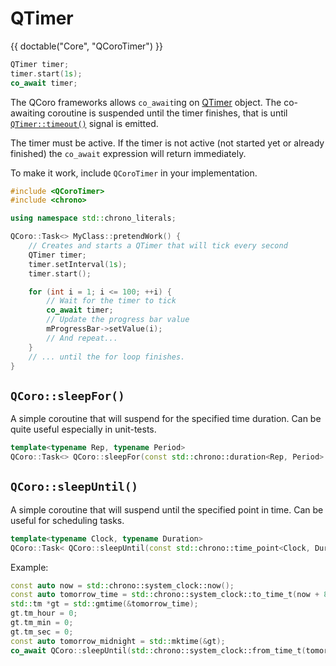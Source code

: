 <!--
SPDX-FileCopyrightText: 2022 Daniel Vrátil <dvratil@kde.org>

SPDX-License-Identifier: GFDL-1.3-or-later
-->

# QTimer

{{ doctable("Core", "QCoroTimer") }}

```cpp
QTimer timer;
timer.start(1s);
co_await timer;
```

The QCoro frameworks allows `co_await`ing on [QTimer][qdoc-qtimer] object. The
co-awaiting coroutine is suspended until the timer finishes, that is until
[`QTimer::timeout()`][qdoc-qtimer-timeout] signal is emitted.

The timer must be active. If the timer is not active (not started yet or already
finished) the `co_await` expression will return immediately.

To make it work, include `QCoroTimer` in your implementation.

```cpp
#include <QCoroTimer>
#include <chrono>

using namespace std::chrono_literals;

QCoro::Task<> MyClass::pretendWork() {
    // Creates and starts a QTimer that will tick every second
    QTimer timer;
    timer.setInterval(1s);
    timer.start();

    for (int i = 1; i <= 100; ++i) {
        // Wait for the timer to tick
        co_await timer;
        // Update the progress bar value
        mProgressBar->setValue(i);
        // And repeat...
    }
    // ... until the for loop finishes.
}
```

## `QCoro::sleepFor()`

A simple coroutine that will suspend for the specified time duration. Can be quite
useful especially in unit-tests.

```cpp
template<typename Rep, typename Period>
QCoro::Task<> QCoro::sleepFor(const std::chrono::duration<Rep, Period> &timeout);
```

## `QCoro::sleepUntil()`

A simple coroutine that will suspend until the specified point in time. Can be useful
for scheduling tasks.

```cpp
template<typename Clock, typename Duration>
QCoro::Task< QCoro::sleepUntil(const std::chrono::time_point<Clock, Duration> &when);
```

Example:

```cpp
const auto now = std::chrono::system_clock::now();
const auto tomorrow_time = std::chrono::system_clock::to_time_t(now + 86400s);
std::tm *gt = std::gmtime(&tomorrow_time);
gt.tm_hour = 0;
gt.tm_min = 0;
gt.tm_sec = 0;
const auto tomorrow_midnight = std::mktime(&gt);
co_await QCoro::sleepUntil(std::chrono::system_clock::from_time_t(tomorrow_midnight));
```

[qdoc-qtimer]: https://doc.qt.io/qt-5/qtimer.html
[qdoc-qtimer-timeout]: https://doc.qt.io/qt-5/qtimer.html#timeout
